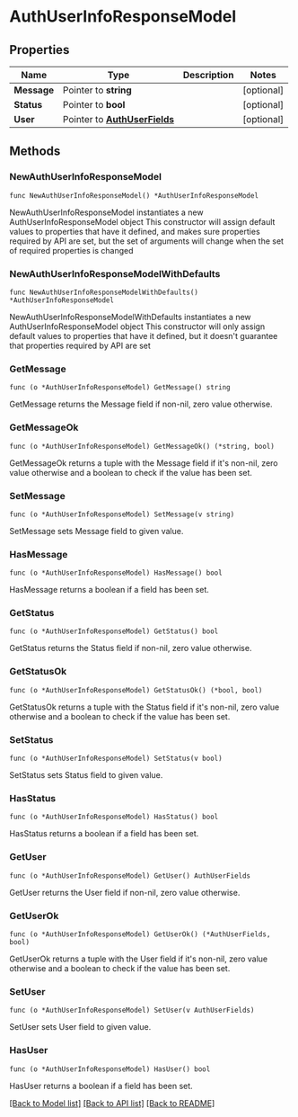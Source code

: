 # AuthUserInfoResponseModel

## Properties

Name | Type | Description | Notes
------------ | ------------- | ------------- | -------------
**Message** | Pointer to **string** |  | [optional] 
**Status** | Pointer to **bool** |  | [optional] 
**User** | Pointer to [**AuthUserFields**](AuthUserFields.md) |  | [optional] 

## Methods

### NewAuthUserInfoResponseModel

`func NewAuthUserInfoResponseModel() *AuthUserInfoResponseModel`

NewAuthUserInfoResponseModel instantiates a new AuthUserInfoResponseModel object
This constructor will assign default values to properties that have it defined,
and makes sure properties required by API are set, but the set of arguments
will change when the set of required properties is changed

### NewAuthUserInfoResponseModelWithDefaults

`func NewAuthUserInfoResponseModelWithDefaults() *AuthUserInfoResponseModel`

NewAuthUserInfoResponseModelWithDefaults instantiates a new AuthUserInfoResponseModel object
This constructor will only assign default values to properties that have it defined,
but it doesn't guarantee that properties required by API are set

### GetMessage

`func (o *AuthUserInfoResponseModel) GetMessage() string`

GetMessage returns the Message field if non-nil, zero value otherwise.

### GetMessageOk

`func (o *AuthUserInfoResponseModel) GetMessageOk() (*string, bool)`

GetMessageOk returns a tuple with the Message field if it's non-nil, zero value otherwise
and a boolean to check if the value has been set.

### SetMessage

`func (o *AuthUserInfoResponseModel) SetMessage(v string)`

SetMessage sets Message field to given value.

### HasMessage

`func (o *AuthUserInfoResponseModel) HasMessage() bool`

HasMessage returns a boolean if a field has been set.

### GetStatus

`func (o *AuthUserInfoResponseModel) GetStatus() bool`

GetStatus returns the Status field if non-nil, zero value otherwise.

### GetStatusOk

`func (o *AuthUserInfoResponseModel) GetStatusOk() (*bool, bool)`

GetStatusOk returns a tuple with the Status field if it's non-nil, zero value otherwise
and a boolean to check if the value has been set.

### SetStatus

`func (o *AuthUserInfoResponseModel) SetStatus(v bool)`

SetStatus sets Status field to given value.

### HasStatus

`func (o *AuthUserInfoResponseModel) HasStatus() bool`

HasStatus returns a boolean if a field has been set.

### GetUser

`func (o *AuthUserInfoResponseModel) GetUser() AuthUserFields`

GetUser returns the User field if non-nil, zero value otherwise.

### GetUserOk

`func (o *AuthUserInfoResponseModel) GetUserOk() (*AuthUserFields, bool)`

GetUserOk returns a tuple with the User field if it's non-nil, zero value otherwise
and a boolean to check if the value has been set.

### SetUser

`func (o *AuthUserInfoResponseModel) SetUser(v AuthUserFields)`

SetUser sets User field to given value.

### HasUser

`func (o *AuthUserInfoResponseModel) HasUser() bool`

HasUser returns a boolean if a field has been set.


[[Back to Model list]](../README.md#documentation-for-models) [[Back to API list]](../README.md#documentation-for-api-endpoints) [[Back to README]](../README.md)



